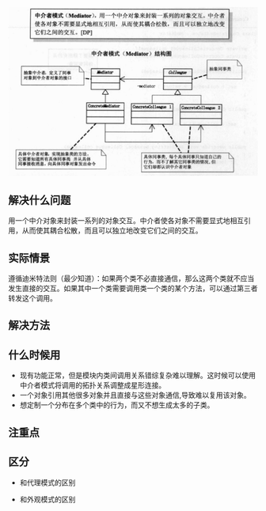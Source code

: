 ![](中介模式.png)

## 解决什么问题

用一个中介对象来封装一系列的对象交互。中介者使各对象不需要显式地相互引用，从而使其耦合松散，而且可以独立地改变它们之间的交互。

## 实际情景

遵循迪米特法则（最少知道）：如果两个类不必直接通信，那么这两个类就不应当发生直接的交互。如果其中一个类需要调用类一个类的某个方法，可以通过第三者转发这个调用。


## 解决方法

## 什么时候用

- 现有功能正常，但是模块内类间调用关系错综复杂难以理解。这时候可以使用中介者模式将调用的拓扑关系调整成星形连接。
- 一个对象引用其他很多对象并且直接与这些对象通信,导致难以复用该对象。
- 想定制一个分布在多个类中的行为，而又不想生成太多的子类。

## 注重点




## 区分
- 和代理模式的区别

- 和外观模式的区别
